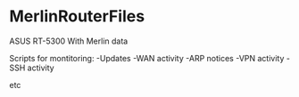 # MerlinRouterFiles
ASUS RT-5300 With Merlin data

Scripts for montitoring:
-Updates
-WAN activity
-ARP notices
-VPN activity
-SSH activity

etc 
